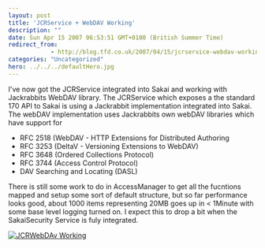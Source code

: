 ```yaml
---
layout: post
title: 'JCRService + WebDAV Working'
description: ""
date: Sun Apr 15 2007 06:53:51 GMT+0100 (British Summer Time)
redirect_from: 
            - http://blog.tfd.co.uk/2007/04/15/jcrservice-webdav-working/
categories: "Uncategorized"
hero: ../../../defaultHero.jpg
---
```

I've now got the JCRService integrated into Sakai and working with Jackrabbits WebDAV library. The JCRService which exposes a the standard 170 API to Sakai is using a Jackrabbit implementation integrated into Sakai. The webDAV implementation uses Jackrabbits own webDAV libraries which have support for

- RFC 2518 (WebDAV - HTTP Extensions for Distributed Authoring
- RFC 3253 (DeltaV - Versioning Extensions to WebDAV)
- RFC 3648 (Ordered Collections Protocol)
- RFC 3744 (Access Control Protocol)
- DAV Searching and Locating (DASL)

There is still some work to do in AccessManager to get all the fucntions mapped and setup some sort of default structure, but so far performance looks good, about 1000 items representing 20MB goes up in &lt; 1Minute with some base level logging turned on. I expect this to drop a bit when the SakaiSecurity Service is fuly integrated.

[![JCRWebDAv Working](http://www.tfd.co.uk/blogs/sakaiblog/wp-content/uploads/2007/04/picture-9.thumbnail.png)](http://www.tfd.co.uk/blogs/sakaiblog/wp-content/uploads/2007/04/picture-9.png "JCRWebDAv Working")
